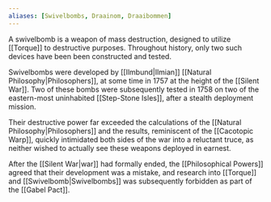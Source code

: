 ```yaml
---
aliases: [Swivelbombs, Draainom, Draaibommen]
---
```

A swivelbomb is a weapon of mass destruction, designed to utilize [[Torque]] to destructive purposes. Throughout history, only two such devices have been been constructed and tested.

Swivelbombs were developed by [[Ilmbund|Ilmian]] [[Natural Philosophy|Philosophers]], at some time in 1757 at the height of the [[Silent War]]. Two of these bombs were subsequently tested in 1758 on two of the eastern-most uninhabited [[Step-Stone Isles]], after a stealth deployment mission.

Their destructive power far exceeded the calculations of the [[Natural Philosophy|Philosophers]] and the results, reminiscent of the [[Cacotopic Warp]], quickly intimidated both sides of the war into a reluctant truce, as neither wished to actually see these weapons deployed in earnest.

After the [[Silent War|war]] had formally ended, the [[Philosophical Powers]] agreed that their development was a mistake, and research into [[Torque]] and [[Swivelbomb|Swivelbombs]] was subsequently forbidden as part of the [[Gabel Pact]].
